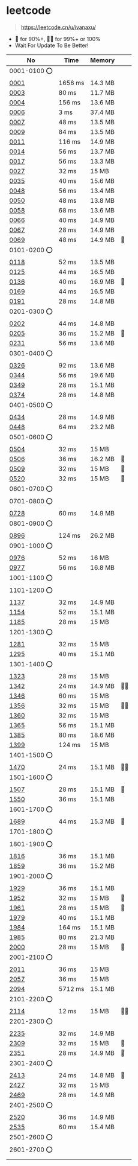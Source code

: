 # leetcode
> https://leetcode.cn/u/ivanaxu/

* 🔶 for 90%+, 🔶🔶 for 99%+ or 100%
* Wait For Update To Be Better!


|No|Time|Memory||
| - | - | - | - |
|0001-0100 ⭕️|
|[0001](https://leetcode.cn/problems/two-sum/)|1656 ms|14.3 MB||
|[0003](https://leetcode.cn/problems/longest-substring-without-repeating-characters/)|80 ms|11.7 MB||
|[0004](https://leetcode.cn/problems/median-of-two-sorted-arrays/)|156 ms|13.6 MB||
|[0006](https://leetcode.cn/problems/zigzag-conversion/)|3 ms|37.4 MB||
|[0007](https://leetcode.cn/problems/reverse-integer/)|48 ms|13.5 MB||
|[0009](https://leetcode.cn/problems/palindrome-number/)|84 ms|13.5 MB||
|[0011](https://leetcode.cn/problems/container-with-most-water/)|116 ms|14.9 MB||
|[0014](https://leetcode.cn/problems/longest-common-prefix/)|56 ms|13.7 MB||
|[0017](https://leetcode.cn/problems/letter-combinations-of-a-phone-number/)|56 ms|13.3 MB||
|[0027](https://leetcode.cn/problems/remove-element/)|32 ms|15 MB||
|[0035](https://leetcode.cn/problems/search-insert-position/)|40 ms|15.6 MB||
|[0048](https://leetcode.cn/problems/rotate-image/)|56 ms|13.4 MB||
|[0050](https://leetcode.cn/problems/powx-n/)|48 ms|13.8 MB||
|[0058](https://leetcode.cn/problems/length-of-last-word/)|68 ms|13.6 MB||
|[0066](https://leetcode.cn/problems/plus-one/)|40 ms|14.9 MB||
|[0067](https://leetcode.cn/problems/add-binary)|28 ms|14.9 MB||
|[0069](https://leetcode.cn/problems/sqrtx/)|48 ms|14.9 MB|🔶|
|0101-0200 ⭕️|
|[0118](https://leetcode.cn/problems/pascals-triangle/)|52 ms|13.5 MB||
|[0125](https://leetcode.cn/problems/valid-palindrome/)|44 ms|16.5 MB||
|[0136](https://leetcode.cn/problems/single-number/)|40 ms|16.9 MB|🔶|
|[0169](https://leetcode.cn/problems/majority-element/)|44 ms|16.5 MB||
|[0191](https://leetcode.cn/problems/number-of-1-bits/)|28 ms|14.8 MB||
|0201-0300 ⭕️|
|[0202](https://leetcode.cn/problems/happy-number/)|44 ms|14.8 MB||
|[0205](https://leetcode.cn/problems/isomorphic-strings/)|36 ms|15.2 MB|🔶|
|[0231](https://leetcode.cn/problems/power-of-two/)|56 ms|13.6 MB||
|0301-0400 ⭕️|
|[0326](https://leetcode.cn/problems/power-of-three/)|92 ms|13.6 MB||
|[0344](https://leetcode.cn/problems/reverse-string/)|56 ms|19.6 MB||
|[0349](https://leetcode.cn/problems/intersection-of-two-arrays/)|28 ms|15.1 MB||
|[0374](https://leetcode.cn/problems/guess-number-higher-or-lower/)|28 ms|14.8 MB||
|0401-0500 ⭕️|
|[0434](https://leetcode.cn/problems/number-of-segments-in-a-string/)|28 ms|14.9 MB||
|[0448](https://leetcode.cn/problems/find-all-numbers-disappeared-in-an-array/)|64 ms|23.2 MB||
|0501-0600 ⭕️|
|[0504](https://leetcode.cn/problems/base-7/)|32 ms|15 MB||
|[0506](https://leetcode.cn/problems/relative-ranks/)|36 ms|16.2 MB|🔶|
|[0509](https://leetcode.cn/problems/fibonacci-number/)|32 ms|15 MB|🔶|
|[0520](https://leetcode.cn/problems/detect-capital/)|32 ms|15 MB|🔶|
|0601-0700 ⭕️|
|0701-0800 ⭕️|
|[0728](https://leetcode.cn/problems/self-dividing-numbers/)|60 ms|14.9 MB||
|0801-0900 ⭕️|
|[0896](https://leetcode.cn/problems/monotonic-array/)|124 ms|26.2 MB||
|0901-1000 ⭕️|
|[0976](https://leetcode.cn/problems/largest-perimeter-triangle/)|52 ms|16 MB||
|[0977](https://leetcode.cn/problems/squares-of-a-sorted-array/)|56 ms|16.8 MB||
|1001-1100 ⭕️|
|1101-1200 ⭕️|
|[1137](https://leetcode.cn/problems/n-th-tribonacci-number/)|32 ms|14.9 MB||
|[1154](https://leetcode.cn/problems/day-of-the-year/)|52 ms|15.1 MB||
|[1185](https://leetcode.cn/problems/day-of-the-week/)|28 ms|15 MB||
|1201-1300 ⭕️|
|[1281](https://leetcode.cn/problems/subtract-the-product-and-sum-of-digits-of-an-integer/)|32 ms|15 MB||
|[1295](https://leetcode.cn/problems/find-numbers-with-even-number-of-digits/)|40 ms|15.1 MB||
|1301-1400 ⭕️|
|[1323](https://leetcode.cn/problems/maximum-69-number/)|28 ms|15 MB||
|[1342](https://leetcode.cn/problems/number-of-steps-to-reduce-a-number-to-zero/)|24 ms|14.9 MB|🔶🔶|
|[1346](https://leetcode.cn/problems/check-if-n-and-its-double-exist/)|60 ms|15 MB||
|[1356](https://leetcode.cn/problems/sort-integers-by-the-number-of-1-bits/)|32 ms|15 MB|🔶🔶|
|[1360](https://leetcode.cn/problems/number-of-days-between-two-dates/)|32 ms|15 MB||
|[1365](https://leetcode.cn/problems/how-many-numbers-are-smaller-than-the-current-number/)|56 ms|15.1 MB||
|[1385](https://leetcode.cn/problems/find-the-distance-value-between-two-arrays/)|80 ms|18.6 MB||
|[1399](https://leetcode.cn/problems/count-largest-group/)|124 ms|15 MB||
|1401-1500 ⭕️|
|[1470](https://leetcode.cn/problems/shuffle-the-array/)|24 ms|15.1 MB|🔶🔶|
|1501-1600 ⭕️|
|[1507](https://leetcode.cn/problems/reformat-date/)|28 ms|15.1 MB|🔶|
|[1550](https://leetcode.cn/problems/three-consecutive-odds/)|36 ms|15.1 MB||
|1601-1700 ⭕️|
|[1689](https://leetcode.cn/problems/partitioning-into-minimum-number-of-deci-binary-numbers/)|44 ms|15.3 MB|🔶|
|1701-1800 ⭕️|
|1801-1900 ⭕️|
|[1816](https://leetcode.cn/problems/truncate-sentence/)|36 ms|15.1 MB||
|[1859](https://leetcode.cn/problems/sorting-the-sentence/)|36 ms|15.2 MB||
|1901-2000 ⭕️|
|[1929](https://leetcode.cn/problems/concatenation-of-array/)|36 ms|15.1 MB||
|[1952](https://leetcode.cn/problems/three-divisors/)|32 ms|15 MB|🔶|
|[1961](https://leetcode.cn/problems/check-if-string-is-a-prefix-of-array/)|28 ms|15 MB|🔶|
|[1979](https://leetcode.cn/problems/find-greatest-common-divisor-of-array/)|40 ms|15.1 MB||
|[1984](https://leetcode.cn/problems/minimum-difference-between-highest-and-lowest-of-k-scores/)|164 ms|15.1 MB||
|[1985](https://leetcode.cn/problems/find-the-kth-largest-integer-in-the-array/)|80 ms|21.3 MB||
|[2000](https://leetcode.cn/problems/reverse-prefix-of-word/)|28 ms|15 MB|🔶|
|2001-2100 ⭕️|
|[2011](https://leetcode.cn/problems/final-value-of-variable-after-performing-operations/)|36 ms|15 MB||
|[2057](https://leetcode.cn/problems/smallest-index-with-equal-value/)|36 ms|15 MB||
|[2094](https://leetcode.cn/problems/finding-3-digit-even-numbers/)|5712 ms|15.1 MB||
|2101-2200 ⭕️|
|[2114](https://leetcode.cn/problems/maximum-number-of-words-found-in-sentences/)|12 ms|15 MB|🔶🔶|
|2201-2300 ⭕️|
|[2235](https://leetcode.cn/problems/add-two-integers/)|32 ms|14.9 MB||
|[2309](https://leetcode.cn/problems/greatest-english-letter-in-upper-and-lower-case/)|32 ms|15 MB|🔶|
|[2351](https://leetcode.cn/problems/first-letter-to-appear-twice/)|28 ms|14.9 MB|🔶|
|2301-2400 ⭕️|
|[2413](https://leetcode.cn/problems/smallest-even-multiple/)|24 ms|14.8 MB|🔶|
|[2427](https://leetcode.cn/problems/number-of-common-factors/)|32 ms|15 MB||
|[2469](https://leetcode.cn/problems/convert-the-temperature/)|28 ms|14.9 MB||
|2401-2500 ⭕️|
|[2520](https://leetcode.cn/problems/count-the-digits-that-divide-a-number/)|36 ms|14.9 MB||
|[2535](https://leetcode.cn/problems/difference-between-element-sum-and-digit-sum-of-an-array/)|60 ms|15.4 MB||
|2501-2600 ⭕️|
|2601-2700 ⭕️|
|[]()||||




